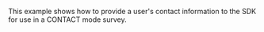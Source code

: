This example shows how to provide a user's contact information to the SDK for use in a CONTACT mode survey.
